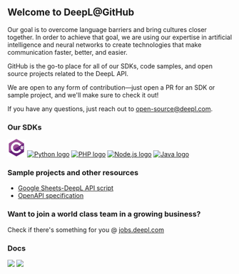 ## Welcome to DeepL@GitHub

Our goal is to overcome language barriers and bring cultures closer together. In order to achieve that goal, we are using our expertise in artificial intelligence and neural networks to create technologies that make communication faster, better, and easier.

GitHub is the go-to place for all of our SDKs, code samples, and open source projects related to the DeepL API.

We are open to any form of contribution—just open a PR for an SDK or sample project, and we'll make sure to check it out!

If you have any questions, just reach out to open-source@deepl.com.


### Our SDKs
<p align="left">

<a href="https://github.com/deeplcom/deepl-dotnet"> <img src="https://raw.githubusercontent.com/devicons/devicon/master/icons/csharp/csharp-original.svg" alt="C# logo" width="40" height="40"/></a> 
<a href="https://github.com/deeplcom/deepl-python"> <img src="https://upload.wikimedia.org/wikipedia/commons/c/c3/Python-logo-notext.svg" alt="Python logo" width="40" height="40"/></a> 
<a href="https://github.com/DeepLcom/deepl-php"> <img src="https://upload.wikimedia.org/wikipedia/commons/2/27/PHP-logo.svg" alt="PHP logo" width="40" height="40"/></a> 
<a href="https://github.com/DeepLcom/deepl-node"> <img src="https://upload.wikimedia.org/wikipedia/commons/d/d9/Node.js_logo.svg" alt="Node.js logo" width="80" height="40"/></a> 
<a href="https://github.com/DeepLcom/deepl-java"> <img src="https://upload.wikimedia.org/wikipedia/de/e/e1/Java-Logo.svg" alt="Java logo" width="20" height="40"/></a> 

</p>

### Sample projects and other resources
* [Google Sheets-DeepL API script](https://github.com/DeepLcom/google-sheets-example)
* [OpenAPI specification](https://github.com/DeepLcom/openapi)

### Want to join a world class team in a growing business?
Check if there's something for you @ [jobs.deepl.com](https://jobs.deepl.com)

### Docs
[<img src='https://img.shields.io/badge/Landing%20Page-deepl.com%2Fpro--api-%230f2b46' />](https://www.deepl.com/pro-api?cta=header-pro-api)
[<img src='https://img.shields.io/badge/API%20Docs-deepl.com%2Fdocs--api-%230f2b46' />](https://www.deepl.com/docs-api)
